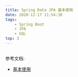 ```yaml
---
title: Spring Data JPA 基本使用
date: 2020-12-17 11:54:38
tags: 
    - Spring Boot 
    - JPA
    - SQL 
top: 3
---
```


## 


参考文档:

- [基本使用](https://www.jianshu.com/p/6e50ff8d2b04)